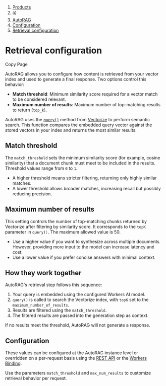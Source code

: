 1. [Products](/products/)
2. â¦
3. [AutoRAG](/autorag/)
4. [Configuration](/autorag/configuration/)
5. [Retrieval configuration](/autorag/configuration/retrieval-configuration/)
   

# Retrieval configuration

Copy Page

AutoRAG allows you to configure how content is retrieved from your vector index and used to generate a final response. Two options control this behavior:

* **Match threshold**: Minimum similarity score required for a vector match to be considered relevant.
* **Maximum number of results**: Maximum number of top-matching results to return (`top_k`).

AutoRAG uses the [`query()`](/vectorize/best-practices/query-vectors/) method from [Vectorize](/vectorize/) to perform semantic search. This function compares the embedded query vector against the stored vectors in your index and returns the most similar results.

## Match threshold

The `match_threshold` sets the minimum similarity score (for example, cosine similarity) that a document chunk must meet to be included in the results. Threshold values range from `0` to `1`.

* A higher threshold means stricter filtering, returning only highly similar matches.
* A lower threshold allows broader matches, increasing recall but possibly reducing precision.

## Maximum number of results

This setting controls the number of top-matching chunks returned by Vectorize after filtering by similarity score. It corresponds to the `topK` parameter in `query()`. The maximum allowed value is 50.

* Use a higher value if you want to synthesize across multiple documents. However, providing more input to the model can increase latency and cost.
* Use a lower value if you prefer concise answers with minimal context.

## How they work together

AutoRAG's retrieval step follows this sequence:

1. Your query is embedded using the configured Workers AI model.
2. `query()` is called to search the Vectorize index, with `topK` set to the `maximum_number_of_results`.
3. Results are filtered using the `match_threshold`.
4. The filtered results are passed into the generation step as context.

If no results meet the threshold, AutoRAG will not generate a response.

## Configuration

These values can be configured at the AutoRAG instance level or overridden on a per-request basis using the [REST API](/autorag/usage/rest-api/) or the [Workers Binding](/autorag/usage/workers-binding/).

Use the parameters `match_threshold` and `max_num_results` to customize retrieval behavior per request.

